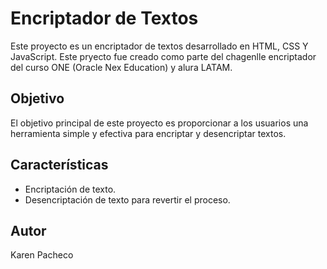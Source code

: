# Encriptador de Textos
Este proyecto es un encriptador de textos desarrollado en HTML, CSS Y JavaScript.
Este pryecto fue creado como parte del chagenlle encriptador del curso ONE (Oracle Nex Education) y alura LATAM.

## Objetivo
El objetivo principal de este proyecto es proporcionar a los usuarios una herramienta simple y efectiva para encriptar y desencriptar textos. 

## Características
- Encriptación de texto.
- Desencriptación de texto para revertir el proceso.

## Autor
Karen Pacheco
